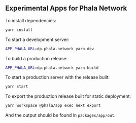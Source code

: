 Experimental Apps for Phala Network
------

To install dependencies:
```bash
yarn install
```

To start a development server:
```bash
APP_PHALA_URL=dp.phala.network yarn dev
```

To build a production release:
```bash
APP_PHALA_URL=dp.phala.network yarn build
```

To start a production server with the release built:
```bash
yarn start
```

To export the production release built for static deployment:
```bash
yarn workspace @phala/app exec next export
```
And the output should be found in `packages/app/out`.